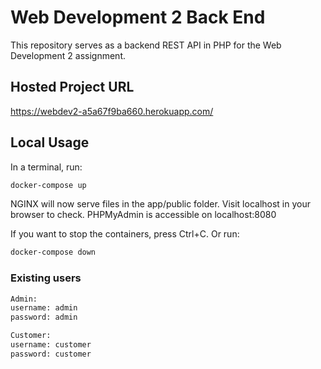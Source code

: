 # Web Development 2 Back End
This repository serves as a backend REST API in PHP for the Web Development 2 assignment.

## Hosted Project URL
https://webdev2-a5a67f9ba660.herokuapp.com/

## Local Usage

In a terminal, run:
```bash
docker-compose up
```

NGINX will now serve files in the app/public folder. Visit localhost in your browser to check.
PHPMyAdmin is accessible on localhost:8080

If you want to stop the containers, press Ctrl+C. 
Or run:
```bash
docker-compose down
```

### Existing users
```bash
Admin:
username: admin
password: admin

Customer:
username: customer
password: customer
```
